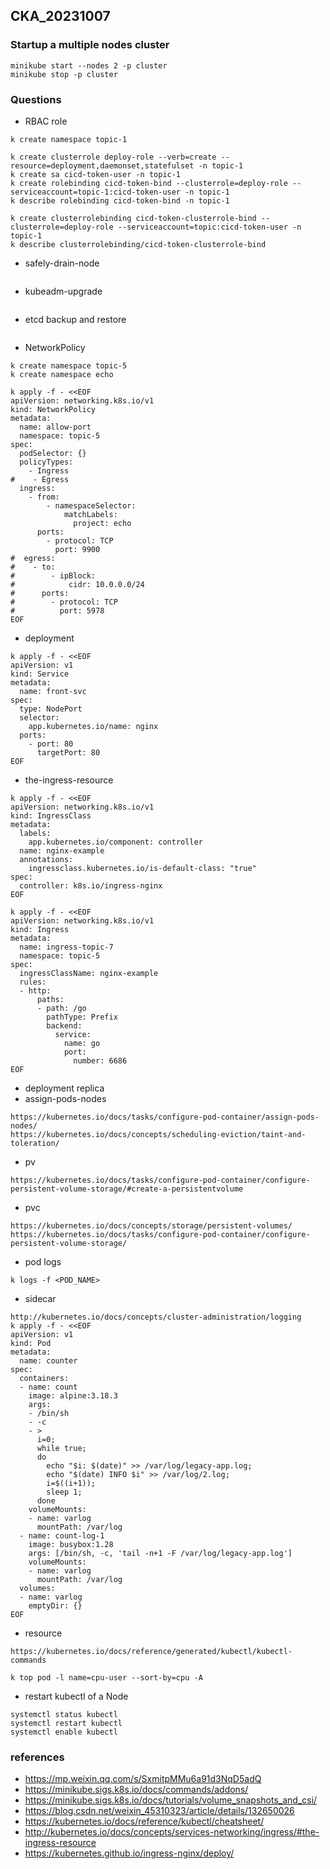 ## CKA_20231007

### Startup a multiple nodes cluster

```shell
minikube start --nodes 2 -p cluster
minikube stop -p cluster
```

### Questions

- RBAC role

```shell
k create namespace topic-1

k create clusterrole deploy-role --verb=create --resource=deployment,daemonset,statefulset -n topic-1
k create sa cicd-token-user -n topic-1
k create rolebinding cicd-token-bind --clusterrole=deploy-role --serviceaccount=topic-1:cicd-token-user -n topic-1
k describe rolebinding cicd-token-bind -n topic-1

k create clusterrolebinding cicd-token-clusterrole-bind --clusterrole=deploy-role --serviceaccount=topic:cicd-token-user -n topic-1
k describe clusterrolebinding/cicd-token-clusterrole-bind
```

- safely-drain-node

```shell

```

- kubeadm-upgrade

```shell

```

- etcd backup and restore

```shell

```

- NetworkPolicy

```shell
k create namespace topic-5
k create namespace echo

k apply -f - <<EOF
apiVersion: networking.k8s.io/v1
kind: NetworkPolicy
metadata:
  name: allow-port
  namespace: topic-5
spec:
  podSelector: {}
  policyTypes:
    - Ingress
#    - Egress
  ingress:
    - from:
        - namespaceSelector:
            matchLabels:
              project: echo
      ports:
        - protocol: TCP
          port: 9900
#  egress:
#    - to:
#        - ipBlock:
#            cidr: 10.0.0.0/24
#      ports:
#        - protocol: TCP
#          port: 5978
EOF
```

- deployment

```shell
k apply -f - <<EOF
apiVersion: v1
kind: Service
metadata:
  name: front-svc
spec:
  type: NodePort
  selector:
    app.kubernetes.io/name: nginx
  ports:
    - port: 80
      targetPort: 80
EOF
```

- the-ingress-resource

```shell
k apply -f - <<EOF
apiVersion: networking.k8s.io/v1
kind: IngressClass
metadata:
  labels:
    app.kubernetes.io/component: controller
  name: nginx-example
  annotations:
    ingressclass.kubernetes.io/is-default-class: "true"
spec:
  controller: k8s.io/ingress-nginx
EOF

k apply -f - <<EOF
apiVersion: networking.k8s.io/v1
kind: Ingress
metadata:
  name: ingress-topic-7
  namespace: topic-5
spec:
  ingressClassName: nginx-example
  rules:
  - http:
      paths:
      - path: /go
        pathType: Prefix
        backend:
          service:
            name: go
            port:
              number: 6686
EOF
```

- deployment replica
- assign-pods-nodes

```shell
https://kubernetes.io/docs/tasks/configure-pod-container/assign-pods-nodes/
https://kubernetes.io/docs/concepts/scheduling-eviction/taint-and-toleration/
```

- pv
```shell
https://kubernetes.io/docs/tasks/configure-pod-container/configure-persistent-volume-storage/#create-a-persistentvolume
```

- pvc

```shell
https://kubernetes.io/docs/concepts/storage/persistent-volumes/
https://kubernetes.io/docs/tasks/configure-pod-container/configure-persistent-volume-storage/
```
- pod logs

```shell
k logs -f <POD_NAME>
```

- sidecar
```shell
http://kubernetes.io/docs/concepts/cluster-administration/logging
k apply -f - <<EOF
apiVersion: v1
kind: Pod
metadata:
  name: counter
spec:
  containers:
  - name: count
    image: alpine:3.18.3
    args:
    - /bin/sh
    - -c
    - >
      i=0;
      while true;
      do
        echo "$i: $(date)" >> /var/log/legacy-app.log;
        echo "$(date) INFO $i" >> /var/log/2.log;
        i=$((i+1));
        sleep 1;
      done
    volumeMounts:
    - name: varlog
      mountPath: /var/log
  - name: count-log-1
    image: busybox:1.28
    args: [/bin/sh, -c, 'tail -n+1 -F /var/log/legacy-app.log']
    volumeMounts:
    - name: varlog
      mountPath: /var/log   
  volumes:
  - name: varlog
    emptyDir: {}
EOF
```

- resource

```shell
https://kubernetes.io/docs/reference/generated/kubectl/kubectl-commands

k top pod -l name=cpu-user --sort-by=cpu -A
```

- restart kubectl of a Node

```shell
systemctl status kubectl
systemctl restart kubectl
systemctl enable kubectl
```

### references
- https://mp.weixin.qq.com/s/SxmitpMMu6a91d3NqD5adQ
- https://minikube.sigs.k8s.io/docs/commands/addons/
- https://minikube.sigs.k8s.io/docs/tutorials/volume_snapshots_and_csi/
- https://blog.csdn.net/weixin_45310323/article/details/132650026
- https://kubernetes.io/docs/reference/kubectl/cheatsheet/
- http://kubernetes.io/docs/concepts/services-networking/ingress/#the-ingress-resource
- https://kubernetes.github.io/ingress-nginx/deploy/
